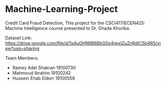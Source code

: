 # Machine-Learning-Project
Credit Card Fraud Detection, This project for the CSCI417/ECEN425: Machine Intelligence course presented to Dr. Ghada Khoriba.

Dataset Link: https://drive.google.com/file/d/1xAuGHNMl6BbG0o4jwxIZuZnRdIC5b4RS/view?usp=sharing

Team Members:

- Ramez Adel Shakran  19100730
- Mahmoud Ibrahim     19100242
- Hussein Ehab Eldorr 19100556
